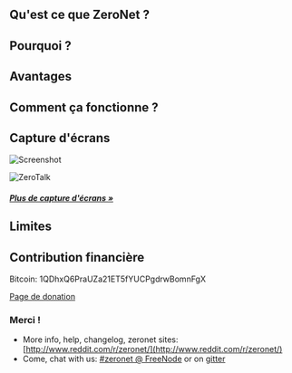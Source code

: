 ## Qu'est ce que ZeroNet ?


## Pourquoi ?

## Avantages


## Comment ça fonctionne ?

## Capture d'écrans

![Screenshot](../img/zerohello.png)

![ZeroTalk](../img/zerotalk.png)

##### [Plus de capture d'écrans &raquo;](/using_zeronet/sample_sites/)

## Limites


## Contribution financière

Bitcoin: 1QDhxQ6PraUZa21ET5fYUCPgdrwBomnFgX

[Page de donation](help_zeronet/donate/)

### Merci !

* More info, help, changelog, zeronet sites: [http://www.reddit.com/r/zeronet/](http://www.reddit.com/r/zeronet/)
* Come, chat with us: [#zeronet @ FreeNode](https://kiwiirc.com/client/irc.freenode.net/zeronet) or on [gitter](https://gitter.im/HelloZeroNet/ZeroNet)
